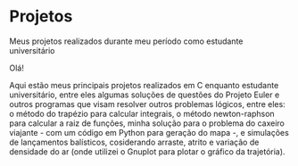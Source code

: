 # Projetos
Meus projetos realizados durante meu período como estudante universitário

Olá!

Aqui estão meus principais projetos realizados em C enquanto estudante universitário, entre eles algumas soluções de questões do Projeto Euler e outros programas que visam resolver outros problemas lógicos, entre eles: o método do trapézio para calcular integrais, o método newton-raphson para calcular a raiz de funções, minha solução para o problema do caxeiro viajante - com um código em Python para geração do mapa -, e simulações de lançamentos balísticos, cosiderando arraste, atrito e variação de densidade do ar (onde utilizei o Gnuplot para plotar o gráfico da trajetória).
